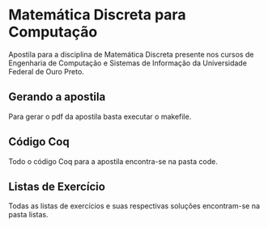 Matemática Discreta para Computação
===================================

Apostila para a disciplina de Matemática Discreta presente nos cursos de Engenharia de Computação e 
Sistemas de Informação da Universidade Federal de Ouro Preto.

Gerando a apostila
------------------

Para gerar o pdf da apostila basta executar o makefile.

Código Coq
----------

Todo o código Coq para a apostila encontra-se na pasta code.

Listas de Exercício
---------------

Todas as listas de exercícios e suas respectivas soluções encontram-se
na pasta listas.
